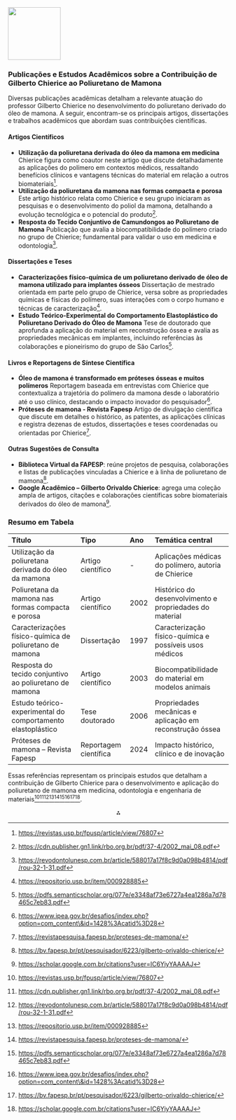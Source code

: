 <img src="https://r2cdn.perplexity.ai/pplx-full-logo-primary-dark%402x.png" class="logo" width="120"/>

### Publicações e Estudos Acadêmicos sobre a Contribuição de Gilberto Chierice ao Poliuretano de Mamona

Diversas publicações acadêmicas detalham a relevante atuação do professor Gilberto Chierice no desenvolvimento do poliuretano derivado do óleo de mamona. A seguir, encontram-se os principais artigos, dissertações e trabalhos acadêmicos que abordam suas contribuições científicas.

#### Artigos Científicos

- **Utilização da poliuretana derivada do óleo da mamona em medicina**
Chierice figura como coautor neste artigo que discute detalhadamente as aplicações do polímero em contextos médicos, ressaltando benefícios clínicos e vantagens técnicas do material em relação a outros biomateriais[^1].
- **Utilização da poliuretana da mamona nas formas compacta e porosa**
Este artigo histórico relata como Chierice e seu grupo iniciaram as pesquisas e o desenvolvimento do poliol da mamona, detalhando a evolução tecnológica e o potencial do produto[^2].
- **Resposta do Tecido Conjuntivo de Camundongos ao Poliuretano de Mamona**
Publicação que avalia a biocompatibilidade do polímero criado no grupo de Chierice; fundamental para validar o uso em medicina e odontologia[^3].


#### Dissertações e Teses

- **Caracterizações físico-química de um poliuretano derivado de óleo de mamona utilizado para implantes ósseos**
Dissertação de mestrado orientada em parte pelo grupo de Chierice, versa sobre as propriedades químicas e físicas do polímero, suas interações com o corpo humano e técnicas de caracterização[^4].
- **Estudo Teórico-Experimental do Comportamento Elastoplástico do Poliuretano Derivado do Óleo de Mamona**
Tese de doutorado que aprofunda a aplicação do material em reconstrução óssea e avalia as propriedades mecânicas em implantes, incluindo referências às colaborações e pioneirismo do grupo de São Carlos[^5].


#### Livros e Reportagens de Síntese Científica

- **Óleo de mamona é transformado em próteses ósseas e muitos polímeros**
Reportagem baseada em entrevistas com Chierice que contextualiza a trajetória do polímero da mamona desde o laboratório até o uso clínico, destacando o impacto inovador do pesquisador[^6].
- **Próteses de mamona - Revista Fapesp**
Artigo de divulgação científica que discute em detalhes o histórico, as patentes, as aplicações clínicas e registra dezenas de estudos, dissertações e teses coordenadas ou orientadas por Chierice[^7].


#### Outras Sugestões de Consulta

- **Biblioteca Virtual da FAPESP**: reúne projetos de pesquisa, colaborações e listas de publicações vinculadas a Chierice e à linha de poliuretano de mamona[^8].
- **Google Acadêmico – Gilberto Orivaldo Chierice**: agrega uma coleção ampla de artigos, citações e colaborações científicas sobre biomateriais derivados do óleo de mamona[^9].


### Resumo em Tabela

| Título | Tipo | Ano | Temática central |
| :-- | :-- | :-- | :-- |
| Utilização da poliuretana derivada do óleo da mamona | Artigo científico | - | Aplicações médicas do polímero, autoria de Chierice |
| Poliuretana da mamona nas formas compacta e porosa | Artigo científico | 2002 | Histórico do desenvolvimento e propriedades do material |
| Caracterizações físico-química de poliuretano de mamona | Dissertação | 1997 | Caracterização físico-química e possíveis usos médicos |
| Resposta do tecido conjuntivo ao poliuretano de mamona | Artigo científico | 2003 | Biocompatibilidade do material em modelos animais |
| Estudo teórico-experimental do comportamento elastoplástico | Tese doutorado | 2006 | Propriedades mecânicas e aplicação em reconstrução óssea |
| Próteses de mamona – Revista Fapesp | Reportagem científica | 2024 | Impacto histórico, clínico e de inovação |

Essas referências representam os principais estudos que detalham a contribuição de Gilberto Chierice para o desenvolvimento e aplicação do poliuretano de mamona em medicina, odontologia e engenharia de materiais[^1][^2][^3][^4][^7][^5][^6][^8][^9].

<div style="text-align: center">⁂</div>

[^1]: https://revistas.usp.br/fpusp/article/view/76807

[^2]: https://cdn.publisher.gn1.link/rbo.org.br/pdf/37-4/2002_mai_08.pdf

[^3]: https://revodontolunesp.com.br/article/588017a17f8c9d0a098b4814/pdf/rou-32-1-31.pdf

[^4]: https://repositorio.usp.br/item/000928885

[^5]: https://pdfs.semanticscholar.org/077e/e3348af73e6727a4ea1286a7d78465c7eb83.pdf

[^6]: https://www.ipea.gov.br/desafios/index.php?option=com_content\&id=1428%3Acatid%3D28

[^7]: https://revistapesquisa.fapesp.br/proteses-de-mamona/

[^8]: https://bv.fapesp.br/pt/pesquisador/6223/gilberto-orivaldo-chierice/

[^9]: https://scholar.google.com.br/citations?user=IC6YiyYAAAAJ

[^10]: https://bdtd.ibict.br/vufind/Record/USP_bc99534340f49bb595ca148f0bd8bd24

[^11]: https://www.academia.edu/102493697/Comportamento_mec%C3%A2nico_do_poliuretano_derivado_de_%C3%B3leo_de_mamona_refor%C3%A7ado_por_fibra_de_carbono_contribui%C3%A7%C3%A3o_para_o_projeto_de_hastes_de_implante_de_quadril

[^12]: https://www.scielo.br/j/po/a/ZvWRWwZs77hwQGwnyJdSKPH/

[^13]: https://repositorio.usp.br/item/001276905

[^14]: https://bdtd.ibict.br/vufind/Record/USP_923b41cf394ce7383763177745166833

[^15]: https://revistapolimeros.org.br/doi/10.1590/0104-1428.2151

[^16]: https://bdtd.ibict.br/vufind/Record/USP_0502977cdc9c07fb898f499f0f56297c

[^17]: https://www.academia.edu/127982407/Estudo_histol%C3%B3gico_do_pol%C3%ADmero_poliuretano_da_mamona_implantado_no_%C3%A2ngulo_mandibular_de_ratos

[^18]: https://doceru.com/doc/5105xe

[^19]: https://scispace.com/pdf/composito-de-resina-poliuretano-derivada-de-oleo-de-mamona-e-5gusmmp85g.pdf

